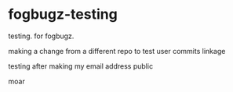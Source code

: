 # fogbugz-testing
testing. for fogbugz.

making a change from a different repo to test user commits linkage

testing after making my email address public

moar
